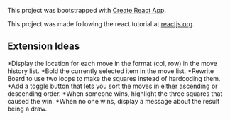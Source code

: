 This project was bootstrapped with [Create React App](https://github.com/facebook/create-react-app).

This project was made following the react tutorial at [reactjs.org](https://reactjs.org/tutorial/tutorial.html#wrapping-up).

## Extension Ideas

*Display the location for each move in the format (col, row) in the move history list.
*Bold the currently selected item in the move list.
*Rewrite Board to use two loops to make the squares instead of hardcoding them.
*Add a toggle button that lets you sort the moves in either ascending or descending order.
*When someone wins, highlight the three squares that caused the win.
*When no one wins, display a message about the result being a draw.
